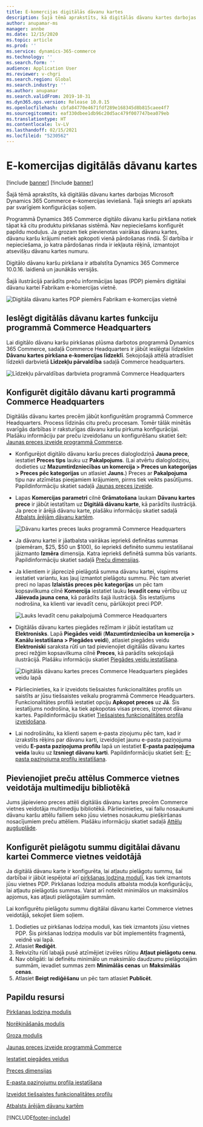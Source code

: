 ```yaml
---
title: E-komercijas digitālās dāvanu kartes
description: Šajā tēmā aprakstīts, kā digitālās dāvanu kartes darbojas Microsoft Dynamics 365 Commerce e-komercijas ieviešanā. Tajā sniegts arī apskats par svarīgiem konfigurācijas soļiem.
author: anupamar-ms
manager: annbe
ms.date: 12/15/2020
ms.topic: article
ms.prod: ''
ms.service: dynamics-365-commerce
ms.technology: ''
ms.search.form: ''
audience: Application User
ms.reviewer: v-chgri
ms.search.region: Global
ms.search.industry: ''
ms.author: anupamar
ms.search.validFrom: 2019-10-31
ms.dyn365.ops.version: Release 10.0.15
ms.openlocfilehash: cbfa84770e4671fdf289e168345d8b815caee4f7
ms.sourcegitcommit: eaf330dbee1db96c20d5ac479f007747bea079eb
ms.translationtype: HT
ms.contentlocale: lv-LV
ms.lasthandoff: 02/15/2021
ms.locfileid: "5230562"
---
```

# <a name="e-commerce-digital-gift-cards"></a>E-komercijas digitālās dāvanu kartes

[!include [banner](includes/banner.md)]
[!include [banner](includes/preview-banner.md)]

Šajā tēmā aprakstīts, kā digitālās dāvanu kartes darbojas Microsoft Dynamics 365 Commerce e-komercijas ieviešanā. Tajā sniegts arī apskats par svarīgiem konfigurācijas soļiem.

Programmā Dynamics 365 Commerce digitālo dāvanu karšu pirkšana notiek tāpat kā citu produktu pirkšanas sistēmā. Nav nepieciešams konfigurēt papildu moduļus. Ja grozam tiek pievienotas vairākas dāvanu kartes, dāvanu karšu krājumi netiek apkopoti vienā pārdošanas rindā. Šī darbība ir nepieciešama, jo katra pārdošanas rinda ir iekļauta rēķinā, izmantojot atsevišķu dāvanu kartes numuru.

Digitālo dāvanu karšu pirkšana ir atbalstīta Dynamics 365 Commerce 10.0.16. laidienā un jaunākās versijās.

Šajā ilustrācijā parādīts preču informācijas lapas (PDP) piemērs digitālai dāvanu kartei Fabrikam e-komercijas vietnē.

![Digitāla dāvanu kartes PDP piemērs Fabrikam e-komercijas vietnē](./media/GiftcardPDP.PNG)

## <a name="turn-on-the-digital-gift-card-feature-in-commerce-headquarters"></a>Ieslēgt digitālās dāvanu kartes funkciju programmā Commerce Headquarters

Lai digitālo dāvanu karšu pirkšanas plūsma darbotos programmā Dynamics 365 Commerce, sadaļā Commerce Headquarters ir jābūt ieslēgtai līdzeklim **Dāvanu kartes pirkšana e-komercijas līdzeklī**. Sekojošajā attēlā atradīsiet līdzekli darbvietā **Līdzekļu pārvaldība** sadaļā Commerce headquarters.

![Līdzekļu pārvaldības darbvieta programmā Commerce Headquarters](./media/Featureflag.PNG)

## <a name="configure-a-digital-gift-card-in-commerce-headquarters"></a>Konfigurēt digitālo dāvanu karti programmā Commerce Headquarters

Digitālās dāvanu kartes precēm jābūt konfigurētām programmā Commerce Headquarters. Process līdzinās citu preču procesam. Tomēr tālāk minētās svarīgās darbības ir raksturīgas dāvanu karšu pirkuma konfigurācijai. Plašāku informāciju par preču izveidošanu un konfigurēšanu skatiet šeit: [Jaunas preces izveide programmā Commerce](create-new-product-commerce.md).

- Konfigurējot digitālo dāvanu karšu preces dialoglodziņā **Jauna prece**, iestatiet **Preces tips** lauku uz **Pakalpojums**. (Lai atvērtu dialoglodziņu, dodieties uz **Mazumtirdzniecības un komercija \> Preces un kategorijas \> Preces pēc kategorijas**  un atlasiet **Jauns**.) Preces ar **Pakalpojuma** tipu nav atzīmētas pieejamiem krājumiem, pirms tiek veikts pasūtījums. Papildinformāciju skatiet sadaļā [Jaunas preces izveide](create-new-product-commerce.md#create-a-new-product).
- Lapas **Komercijas parametri** cilnē **Grāmatošana** laukam **Dāvanu kartes prece** ir jābūt iestatītam uz **Digitālā dāvanu karte**, kā parādīts ilustrācijā. Ja prece ir ārējā dāvanu karte, plašāku informāciju skatiet sadaļā [Atbalsts ārējām dāvanu kartēm](./dev-itpro/gift-card.md).

    ![Dāvanu kartes preces lauks programmā Commerce Headquarters](./media/PostGiftcard.png)

- Ja dāvanu kartei ir jāatbalsta vairākas iepriekš definētas summas (piemēram, $25, $50 un $100), šo iepriekš definēto summu iestatīšanai jāizmanto **Izmēra** dimensija. Katra iepriekš definētā summa būs variants. Papildinformāciju skatiet sadaļā [Preču dimensijas](https://docs.microsoft.com/dynamics365/supply-chain/pim/product-dimensions?toc=/dynamics365/retail/toc.json).
- Ja klientiem ir jāprecizē pielāgotā summa dāvanu kartei, vispirms iestatiet variantu, kas ļauj izmantot pielāgotu summu. Pēc tam atveriet preci no lapas **Izlaistās preces pēc kategorijas** un pēc tam kopsavilkuma cilnē **Komercija** iestatiet lauku **Ievadīt cenu** vērtību uz **Jāievada jauna cena**, kā parādīts šajā ilustrācijā. Šis iestatījums nodrošina, ka klienti var ievadīt cenu, pārlūkojot preci PDP.

    ![Lauks Ievadīt cenu pakalpojumā Commerce Headquarters](./media/KeyInPrice.png)

- Digitālās dāvanu kartes piegādes režīmam ir jābūt iestatītam uz **Elektronisks**. Lapā **Piegādes veidi** (**Mazumtirdzniecība un komercija \> Kanālu iestatīšana \> Piegādes veidi**), atlasiet piegādes veidu **Elektroniski** saraksta rūtī un tad pievienojiet digitālās dāvanu kartes preci režģim kopsavilkuma cilnē **Preces**, kā parādīts sekojošajā ilustrācijā. Plašāku informāciju skatiet [Piegādes veidu iestatīšana](https://docs.microsoft.com/dynamicsax-2012/appuser-itpro/set-up-modes-of-delivery).

    ![Digitālās dāvanu kartes preces Commerce Headquarters piegādes veidu lapā](./media/ElectronicMode.PNG)

- Pārliecinieties, ka ir izveidots tiešsaistes funkcionalitātes profils un saistīts ar jūsu tiešsaistes veikalu programmā Commerce Headquarters. Funkcionalitātes profilā iestatiet opciju **Apkopot preces** uz **Jā**. Šis iestatījums nodrošina, ka tiek apkopotas visas preces, izņemot dāvanu kartes. Papildinformāciju skatiet [Tiešsaistes funkcionalitātes profila izveidošana](online-functionality-profile.md).
- Lai nodrošinātu, ka klienti saņem e-pasta ziņojumu pēc tam, kad ir izrakstīts rēķins par dāvanu karti, izveidojiet jaunu e-pasta paziņojuma veidu **E-pasta paziņojuma profilu** lapā un iestatiet **E-pasta paziņojuma veida** lauku uz **Izsniegt dāvanu karti**. Papildinformāciju skatiet šeit: [E-pasta paziņojuma profilu iestatīšana](email-notification-profiles.md).

## <a name="add-product-images-to-the-commerce-site-builder-media-library"></a>Pievienojiet preču attēlus Commerce vietnes veidotāja multimediju bibliotēkā

Jums jāpievieno preces attēli digitālās dāvanu kartes precēm Commerce vietnes veidotāja multimediju bibliotēkā. Pārliecinieties, vai failu nosaukumi dāvanu karšu attēlu failiem seko jūsu vietnes nosaukumu piešķiršanas nosacījumiem preču attēliem. Plašāku informāciju skatiet sadaļā [Attēlu augšuplāde](dam-upload-images.md).

## <a name="configure-a-custom-amount-for-a-digital-gift-card-in-commerce-site-builder"></a>Konfigurēt pielāgotu summu digitālai dāvanu kartei Commerce vietnes veidotājā

Ja digitālā dāvanu karte ir konfigurēta, lai atļautu pielāgotu summu, šai darbībai ir jābūt iespējotai arī [pirkšanas lodziņa modulī](add-buy-box.md), kas tiek izmantots jūsu vietnes PDP. Pirkšanas lodziņa modulis atbalsta moduļa konfigurāciju, lai atļautu pielāgotās summas. Varat arī noteikt minimālos un maksimālos apjomus, kas atļauti pielāgotajām summām.

Lai konfigurētu pielāgotu summu digitālai dāvanu kartei Commerce vietnes veidotājā, sekojiet šiem soļiem.

1. Dodieties uz pirkšanas lodziņa moduli, kas tiek izmantots jūsu vietnes PDP. Šis pirkšanas lodziņa modulis var būt implementēts fragmentā, veidnē vai lapā.
1. Atlasiet **Rediģēt**.
1. Rekvizītu rūtī labajā pusē atzīmējiet izvēles rūtiņu **Atļaut pielāgotu cenu**.
1. Nav obligāti: lai definētu minimālo un maksimālo daudzumu pielāgotajām summām, ievadiet summas zem **Minimālās cenas** un **Maksimālās cenas**.
1. Atlasiet **Beigt rediģēšanu** un pēc tam atlasiet **Publicēt**.

## <a name="additional-resources"></a>Papildu resursi

[Pirkšanas lodziņa modulis](add-buy-box.md)

[Norēķināšanās modulis](add-checkout-module.md)

[Groza modulis](add-cart-module.md)

[Jaunas preces izveide programmā Commerce](create-new-product-commerce.md)

[Iestatiet piegādes veidus](https://docs.microsoft.com/dynamicsax-2012/appuser-itpro/set-up-modes-of-delivery)

[Preces dimensijas](https://docs.microsoft.com/dynamics365/supply-chain/pim/product-dimensions?toc=/dynamics365/retail/toc.json)

[E-pasta paziņojumu profila iestatīšana](email-notification-profiles.md)

[Izveidot tiešsaistes funkcionalitātes profilu](online-functionality-profile.md)

[Atbalsts ārējām dāvanu kartēm](./dev-itpro/gift-card.md)


[!INCLUDE[footer-include](../includes/footer-banner.md)]